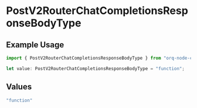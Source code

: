 # PostV2RouterChatCompletionsResponseBodyType

## Example Usage

```typescript
import { PostV2RouterChatCompletionsResponseBodyType } from "orq-node-client/models/operations";

let value: PostV2RouterChatCompletionsResponseBodyType = "function";
```

## Values

```typescript
"function"
```